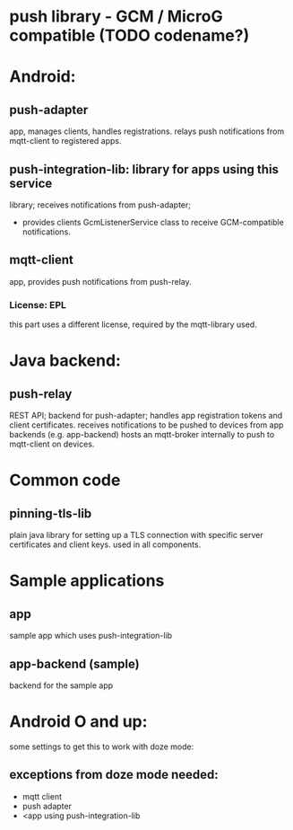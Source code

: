 # push library - GCM / MicroG compatible (TODO codename?)

# Android:

## push-adapter
app, manages clients, handles registrations.
relays push notifications from mqtt-client to registered apps.

## push-integration-lib: library for apps using this service
library; receives notifications from push-adapter;
- provides clients GcmListenerService class to receive GCM-compatible notifications.

## mqtt-client
app, provides push notifications from push-relay.

### License: EPL
this part uses a different license, required by the mqtt-library used.

# Java backend:

## push-relay
REST API; backend for push-adapter;
handles app registration tokens and client certificates.
receives notifications to be pushed to devices from app backends (e.g. app-backend)
hosts an mqtt-broker internally to push to mqtt-client on devices.

# Common code

## pinning-tls-lib
plain java library for setting up a TLS connection with specific server certificates and client keys.
used in all components.

# Sample applications

## app
sample app which uses push-integration-lib

## app-backend (sample)
backend for the sample app

# Android O and up:

some settings to get this to work with doze mode:

## exceptions from doze mode needed:
- mqtt client
- push adapter
- <app using push-integration-lib

